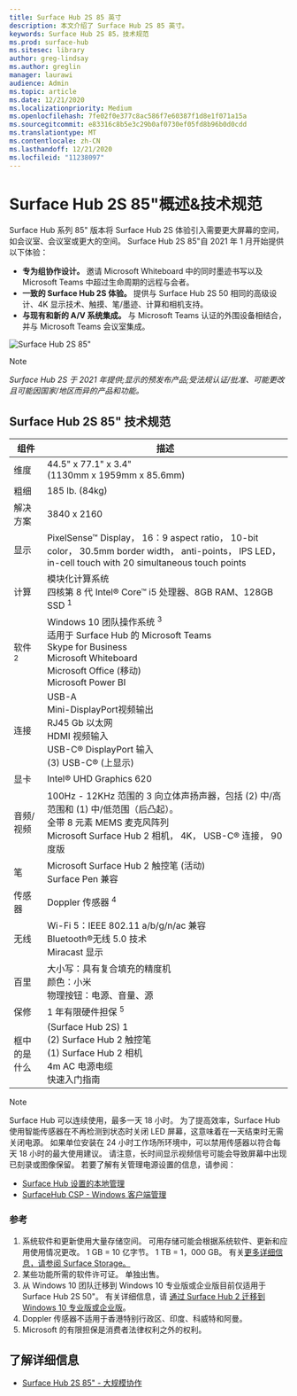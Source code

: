 ```yaml
---
title: Surface Hub 2S 85 英寸
description: 本文介绍了 Surface Hub 2S 85 英寸。
keywords: Surface Hub 2S 85，技术规范
ms.prod: surface-hub
ms.sitesec: library
author: greg-lindsay
ms.author: greglin
manager: laurawi
audience: Admin
ms.topic: article
ms.date: 12/21/2020
ms.localizationpriority: Medium
ms.openlocfilehash: 7fe02f0e377c8ac586f7e60387f1d8e1f071a15a
ms.sourcegitcommit: e83316c8b5e3c29b0af0730ef05fd8b96b0d0cdd
ms.translationtype: MT
ms.contentlocale: zh-CN
ms.lasthandoff: 12/21/2020
ms.locfileid: "11238097"
---
```

# Surface Hub 2S 85"概述&技术规范

Surface Hub 系列 85" 版本将 Surface Hub 2S 体验引入需要更大屏幕的空间，如会议室、会议室或更大的空间。 Surface Hub 2S 85"自 2021 年 1 月开始提供以下体验：

- **专为组协作设计。** 邀请 Microsoft Whiteboard 中的同时墨迹书写以及 Microsoft Teams 中超过生命周期的远程与会者。
- **一致的 Surface Hub 2S 体验。** 提供与 Surface Hub 2S 50 相同的高级设计、4K 显示技术、触摸、笔/墨迹、计算和相机支持。
- **与现有和新的 A/V 系统集成。** 与 Microsoft Teams 认证的外围设备相结合，并与 Microsoft Teams 会议室集成。

![Surface Hub 2S 85"](images/hub-2s-85.png)

> [!NOTE]
> *Surface Hub 2S 于 2021 年提供;显示的预发布产品;受法规认证/批准、可能更改且可能因国家/地区而异的产品和功能。*

## Surface Hub 2S 85" 技术规范

| 组件    | 描述                                                                                                                                                                                                                                         |
| ----------------- | --------------------------------------------------------------------------------------------------------------------------------------------------------------------------------------------------------------------------------------------------------- |
| 维度        | 44.5" x 77.1" x 3.4"<br> (1130mm x 1959mm x 85.6mm)                                                                                                                                                                                                         |
| 粗细            | 185 lb. (84kg)                                                                                                                                                                                                                                             |
| 解决方案        | 3840 x 2160                                                                                                                                                                                                                                               |
| 显示           | PixelSense™ Display， 16：9 aspect ratio， 10-bit color， 30.5mm border width， anti-points， IPS LED， in-cell touch with 20 simultaneous touch points                                                                                                           |
| 计算           | 模块化计算系统<br>四核第 8 代 Intel® Core™ i5 处理器、8GB RAM、128GB SSD <sup> 1</sup>                                                                                                                                                      |
| 软件 <sup> 2</sup>         | Windows 10 团队操作系统 <sup> 3</sup><br>适用于 Surface Hub 的 Microsoft Teams<br>Skype for Business<br>Microsoft Whiteboard<br>Microsoft Office (移动) <br>Microsoft Power BI                                                                                                   |
| 连接       | USB-A<br>Mini-DisplayPort视频输出<br>RJ45 Gb 以太网<br>HDMI 视频输入<br>USB-C® DisplayPort 输入<br> (3) USB-C® (上显示)                                                                                                            |
| 显卡          | Intel® UHD Graphics 620                                                                                                                                                                                                                                   |
| 音频/视频       | 100Hz - 12KHz 范围的 3 向立体声扬声器，包括 (2) 中/高范围和 (1) 中/低范围（后凸起）。 <br>全带 8 元素 MEMS 麦克风阵列<br>Microsoft Surface Hub 2 相机， 4K， USB-C® 连接， 90 度版 |
| 笔               | Microsoft Surface Hub 2 触控笔 (活动) <br>Surface Pen 兼容                                                                                                                                                                                       |
| 传感器           | Doppler 传感器 <sup> 4</sup>                                                                                                                                                                                                                                 |
| 无线          | Wi-Fi 5：IEEE 802.11 a/b/g/n/ac 兼容<br>Bluetooth®无线 5.0 技术<br>Miracast 显示                                                                                                                                                      |
| 百里          | 大小写：具有复合填充的精度机<br>颜色：小米<br>物理按钮：电源、音量、源                                                                                                                            |
| 保修         | 1 年有限硬件担保 <sup> 5</sup>                                                                                                                                                                                                                          |
| 框中的是什么 |  (Surface Hub 2S) 1<br> (2) Surface Hub 2 触控笔<br> (1) Surface Hub 2 相机<br>4m AC 电源电缆<br>快速入门指南                                                                                                                                         |

> [!NOTE]
> Surface Hub 可以连续使用，最多一天 18 小时。 为了提高效率，Surface Hub 使用智能传感器在不再检测到状态时关闭 LED 屏幕，这意味着在一天结束时无需关闭电源。 如果单位安装在 24 小时工作场所环境中，可以禁用传感器以符合每天 18 小时的最大使用建议。 请注意，长时间显示视频信号可能会导致屏幕中出现已刻录或图像保留。 若要了解有关管理电源设置的信息，请参阅：
>
> - [Surface Hub 设置的本地管理](local-management-surface-hub-settings.md)
> - [SurfaceHub CSP - Windows 客户端管理](https://docs.microsoft.com/windows/client-management/mdm/surfacehub-csp)
### 参考

1. 系统软件和更新使用大量存储空间。 可用存储可能会根据系统软件、更新和应用使用情况更改。 1 GB = 10 亿字节。 1 TB = 1，000 GB。 有关[更多详细信息，请参阅 Surface Storage。](https://www.surface.com/storage)
2. 某些功能所需的软件许可证。 单独出售。
3. 从 Windows 10 团队迁移到 Windows 10 专业版或企业版目前仅适用于 Surface Hub 2S 50"。 有关详细信息，请 [通过 Surface Hub 2 迁移到 Windows 10 专业版或企业版](https://docs.microsoft.com/surface-hub/surface-hub-2s-migrate-os)。
4. Doppler 传感器不适用于香港特别行政区、印度、科威特和阿曼。
5. Microsoft 的有限担保是消费者法律权利之外的权利。 

## 了解详细信息

- [Surface Hub 2S 85" - 大规模协作](https://techcommunity.microsoft.com/t5/surface-it-pro-blog/surface-hub-2s-85-quot-collaboration-at-a-massive-scale/ba-p/1669717)
